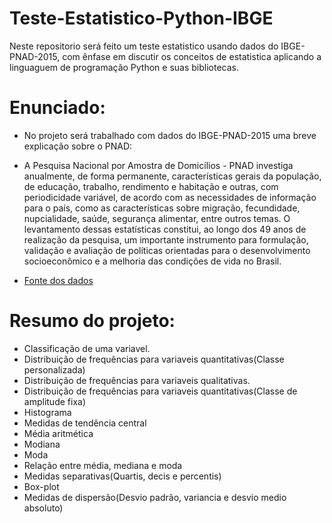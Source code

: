 # Teste-Estatistico-Python-IBGE
Neste repositorio será feito um teste estatistico usando dados do IBGE-PNAD-2015, com ênfase em discutir os conceitos de estatistica aplicando a linguaguem de programação Python e suas bibliotecas.

# Enunciado:

- No projeto será trabalhado com dados do IBGE-PNAD-2015 uma breve explicação sobre o PNAD:

- A Pesquisa Nacional por Amostra de Domicílios - PNAD investiga anualmente, de forma permanente, características gerais da população, de educação, trabalho, rendimento e habitação e outras, com periodicidade variável, de acordo com as necessidades de informação para o país, como as características sobre migração, fecundidade, nupcialidade, saúde, segurança alimentar, entre outros temas. O levantamento dessas estatísticas constitui, ao longo dos 49 anos de realização da pesquisa, um importante instrumento para formulação, validação e avaliação de políticas orientadas para o desenvolvimento socioeconômico e a melhoria das condições de vida no Brasil.

 - [Fonte dos dados](https://ww2.ibge.gov.br/home/estatistica/populacao/trabalhoerendimento/pnad2015/microdados.shtm)
 
 # Resumo do projeto:
 
 - Classificação de uma variavel.
 - Distribuição de frequências para variaveis quantitativas(Classe personalizada)
 - Distribuição de frequências para variaveis qualitativas.
 - Distribuição de frequências para variaveis quantitativas(Classe de amplitude fixa)
 - Histograma
 - Medidas de tendência central
 - Média aritmética
 - Modiana
 - Moda
 - Relação entre média, mediana e moda
 - Medidas separativas(Quartis, decis e percentis)
 - Box-plot
 - Medidas de dispersão(Desvio padrão, variancia e desvio medio absoluto)
 
